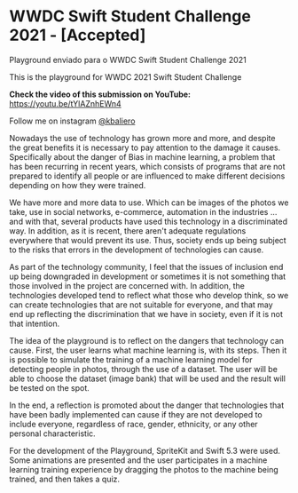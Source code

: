 # WWDC Swift Student Challenge 2021 - [Accepted]

Playground enviado para o WWDC Swift Student Challenge 2021

This is the playground for WWDC 2021 Swift Student Challenge

**Check the video of this submission on YouTube:**
https://youtu.be/tYlAZnhEWn4

Follow me on instagram [@kbaliero](https://www.instagram.com/kbaliero/)


Nowadays the use of technology has grown more and more, and despite the great benefits it is necessary to pay attention to the damage it causes. Specifically about the danger of Bias in machine learning, a problem that has been recurring in recent years, which consists of programs that are not prepared to identify all people or are influenced to make different decisions depending on how they were trained.

We have more and more data to use. Which can be images of the photos we take, use in social networks, e-commerce, automation in the industries ... and with that, several products have used this technology in a discriminated way. In addition, as it is recent, there aren't adequate regulations everywhere that would prevent its use. Thus, society ends up being subject to the risks that errors in the development of technologies can cause.

As part of the technology community, I feel that the issues of inclusion end up being downgraded in development or sometimes it is not something that those involved in the project are concerned with. In addition, the technologies developed tend to reflect what those who develop think, so we can create technologies that are not suitable for everyone, and that may end up reflecting the discrimination that we have in society, even if it is not that intention.

The idea of ​​the playground is to reflect on the dangers that technology can cause. First, the user learns what machine learning is, with its steps. Then it is possible to simulate the training of a machine learning model for detecting people in photos, through the use of a dataset. The user will be able to choose the dataset (image bank) that will be used and the result will be tested on the spot.

In the end, a reflection is promoted about the danger that technologies that have been badly implemented can cause if they are not developed to include everyone, regardless of race, gender, ethnicity, or any other personal characteristic.

For the development of the Playground, SpriteKit and Swift 5.3 were used. Some animations are presented and the user participates in a machine learning training experience by dragging the photos to the machine being trained, and then takes a quiz.


